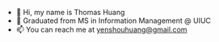 - 👋 Hi, my name is Thomas Huang
- 🌱 Graduated from MS in Information Management @ UIUC
- 📫 You can reach me at yenshouhuang@gmail.com

<!---
yenshouhuang/yenshouhuang is a ✨ special ✨ repository because its `README.md` (this file) appears on your GitHub profile.
You can click the Preview link to take a look at your changes.
--->
